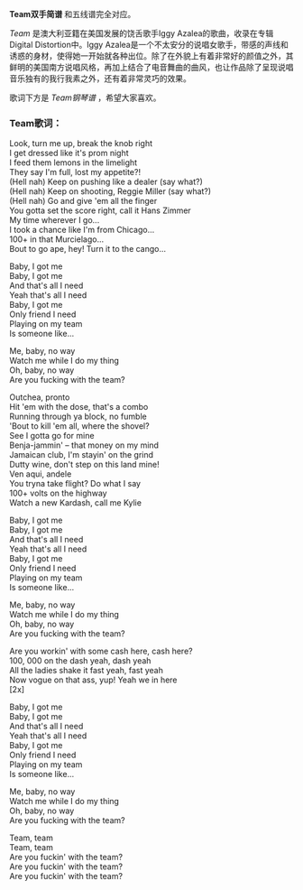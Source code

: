 

**Team双手简谱** 和五线谱完全对应。

_Team_ 是澳大利亚籍在美国发展的饶舌歌手Iggy Azalea的歌曲，收录在专辑Digital Distortion中。Iggy
Azalea是一个不太安分的说唱女歌手，带感的声线和诱惑的身材，使得她一开始就各种出位。除了在外貌上有着非常好的颜值之外，其鲜明的美国南方说唱风格，再加上结合了电音舞曲的曲风，也让作品除了呈现说唱音乐独有的我行我素之外，还有着非常灵巧的效果。

歌词下方是 _Team钢琴谱_ ，希望大家喜欢。

### Team歌词：

Look, turn me up, break the knob right  
I get dressed like it's prom night  
I feed them lemons in the limelight  
They say I'm full, lost my appetite?!  
(Hell nah) Keep on pushing like a dealer (say what?)  
(Hell nah) Keep on shooting, Reggie Miller (say what?)  
(Hell nah) Go and give 'em all the finger  
You gotta set the score right, call it Hans Zimmer  
My time wherever I go...  
I took a chance like I'm from Chicago...  
100+ in that Murcielago...  
Bout to go ape, hey! Turn it to the cango...

Baby, I got me  
Baby, I got me  
And that's all I need  
Yeah that's all I need  
Baby, I got me  
Only friend I need  
Playing on my team  
Is someone like...

Me, baby, no way  
Watch me while I do my thing  
Oh, baby, no way  
Are you fucking with the team?

Outchea, pronto  
Hit 'em with the dose, that's a combo  
Running through ya block, no fumble  
'Bout to kill 'em all, where the shovel?  
See I gotta go for mine  
Benja-jammin' – that money on my mind  
Jamaican club, I'm stayin' on the grind  
Dutty wine, don't step on this land mine!  
Ven aqui, andele  
You tryna take flight? Do what I say  
100+ volts on the highway  
Watch a new Kardash, call me Kylie

Baby, I got me  
Baby, I got me  
And that's all I need  
Yeah that's all I need  
Baby, I got me  
Only friend I need  
Playing on my team  
Is someone like...

Me, baby, no way  
Watch me while I do my thing  
Oh, baby, no way  
Are you fucking with the team?

Are you workin' with some cash here, cash here?  
100, 000 on the dash yeah, dash yeah  
All the ladies shake it fast yeah, fast yeah  
Now vogue on that ass, yup! Yeah we in here  
[2x]

Baby, I got me  
Baby, I got me  
And that's all I need  
Yeah that's all I need  
Baby, I got me  
Only friend I need  
Playing on my team  
Is someone like...

Me, baby, no way  
Watch me while I do my thing  
Oh, baby, no way  
Are you fucking with the team?

Team, team  
Team, team  
Are you fuckin' with the team?  
Are you fuckin' with the team?  
Are you fuckin' with the team?

